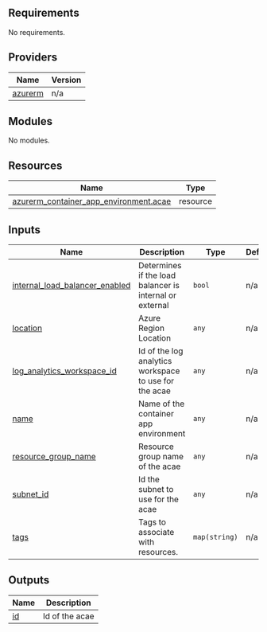 <!-- BEGIN_TF_DOCS -->
## Requirements

No requirements.

## Providers

| Name | Version |
|------|---------|
| <a name="provider_azurerm"></a> [azurerm](#provider\_azurerm) | n/a |

## Modules

No modules.

## Resources

| Name | Type |
|------|------|
| [azurerm_container_app_environment.acae](https://registry.terraform.io/providers/hashicorp/azurerm/latest/docs/resources/container_app_environment) | resource |

## Inputs

| Name | Description | Type | Default | Required |
|------|-------------|------|---------|:--------:|
| <a name="input_internal_load_balancer_enabled"></a> [internal\_load\_balancer\_enabled](#input\_internal\_load\_balancer\_enabled) | Determines if the load balancer is internal or external | `bool` | n/a | yes |
| <a name="input_location"></a> [location](#input\_location) | Azure Region Location | `any` | n/a | yes |
| <a name="input_log_analytics_workspace_id"></a> [log\_analytics\_workspace\_id](#input\_log\_analytics\_workspace\_id) | Id of the log analytics workspace to use for the acae | `any` | n/a | yes |
| <a name="input_name"></a> [name](#input\_name) | Name of the container app environment | `any` | n/a | yes |
| <a name="input_resource_group_name"></a> [resource\_group\_name](#input\_resource\_group\_name) | Resource group name of the acae | `any` | n/a | yes |
| <a name="input_subnet_id"></a> [subnet\_id](#input\_subnet\_id) | Id the subnet to use for the acae | `any` | n/a | yes |
| <a name="input_tags"></a> [tags](#input\_tags) | Tags to associate with resources. | `map(string)` | n/a | yes |

## Outputs

| Name | Description |
|------|-------------|
| <a name="output_id"></a> [id](#output\_id) | Id of the acae |
<!-- END_TF_DOCS -->